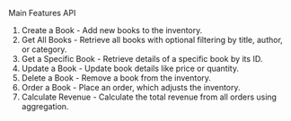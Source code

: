 Main Features API
1. Create a Book - Add new books to the inventory.
2. Get All Books - Retrieve all books with optional filtering by title, author, or category.
3. Get a Specific Book - Retrieve details of a specific book by its ID.
4. Update a Book - Update book details like price or quantity.
5. Delete a Book - Remove a book from the inventory.
6. Order a Book - Place an order, which adjusts the inventory.
7. Calculate Revenue - Calculate the total revenue from all orders using aggregation.
